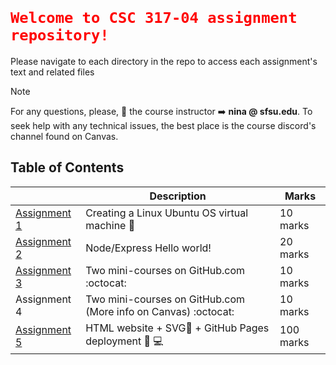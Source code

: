 # <code style="color:red"> Welcome to CSC 317-04 assignment repository!</code>
Please navigate to each directory in the repo to access each assignment's text and related files
> [!NOTE]
> For any questions, please, 📧 the course instructor ➡️ **nina @ sfsu.edu**.
> To seek help with any technical issues, the best place is the course discord's channel found on Canvas. 

## Table of Contents
|| Description | Marks|
| --- | --- |---|
| [Assignment 1](assignment-1/README.md)| Creating a Linux Ubuntu OS virtual machine 🐧| 10 marks|
| [Assignment 2](assignment-2/README.md)| Node/Express Hello world!|   20 marks|
| [Assignment 3](assignment-3/README.md)| Two mini-courses on GitHub.com :octocat: | 10 marks|
| Assignment 4| Two mini-courses on GitHub.com (More info on Canvas) :octocat: | 10 marks|
| [Assignment 5](assignment-5/README.md)| HTML website + SVG🎨 + GitHub Pages deployment 🚀 💻 | 100 marks|
